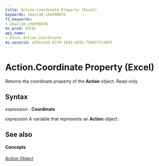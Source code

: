 ```yaml
---
title: Action.Coordinate Property (Excel)
keywords: vbaxl10.chm798076
f1_keywords:
- vbaxl10.chm798076
ms.prod: EXCEL
api_name:
- Excel.Action.Coordinate
ms.assetid: a37eca31-62f9-1833-d476-75997f7c40ff
---
```



# Action.Coordinate Property (Excel)

Returns the coordinate property of the  **Action** object. Read-only


## Syntax

 _expression_ . **Coordinate**

 _expression_ A variable that represents an **Action** object.


## See also


#### Concepts


[Action Object](action-object-excel.md)

